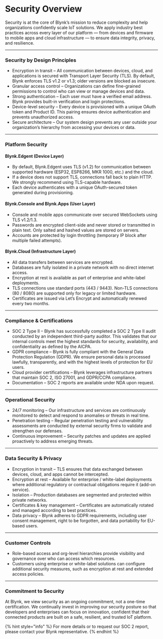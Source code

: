 # Security Overview

Security is at the core of Blynk’s mission to reduce complexity and help organizations confidently scale IoT solutions. We apply industry best practices across every layer of our platform — from devices and firmware to mobile apps and cloud infrastructure — to ensure data integrity, privacy, and resilience.

***

### Security by Design Principles

* Encryption in transit – All communication between devices, cloud, and applications is secured with Transport Layer Security (TLS). By default, Blynk enforces TLS v1.2 or v1.3; older versions are blocked as insecure.
* Granular access control – Organizations can define fine-grained permissions to control who can view or manage devices and data.
* Strong authentication – Each user must have a verified email address. Blynk provides built-in verification and login protections.
* Device-level security – Every device is provisioned with a unique OAuth token and Product ID. This pairing ensures device authentication and prevents unauthorized access.
* Secure architecture – Our system design prevents any user outside your organization’s hierarchy from accessing your devices or data.

***

### Platform Security

#### Blynk.Edgent (Device Layer)

* By default, Blynk.Edgent uses TLS (v1.2) for communication between supported hardware (ESP32, ESP8266, MKR 1000, etc.) and the cloud.
* If a device does not support TLS, connections fall back to plain HTTP. We strongly recommend using TLS-capable hardware.
* Each device authenticates with a unique OAuth-secured token generated during provisioning.

#### Blynk.Console and Blynk.Apps (User Layer)

* Console and mobile apps communicate over secured WebSockets using TLS v1.2/1.3.
* Passwords are encrypted client-side and never stored or transmitted in plain text. Only salted and hashed values are stored on servers.
* Accounts are protected by login throttling (temporary IP block after multiple failed attempts).

#### Blynk.Cloud (Infrastructure Layer)

* All data transfers between services are encrypted.
* Databases are fully isolated in a private network with no direct internet access.
* Encryption at rest is available as part of enterprise and white-label deployments.
* TLS connections use standard ports (443 / 9443). Non-TLS connections (80 / 8080) are supported only for legacy or limited hardware.
* Certificates are issued via Let’s Encrypt and automatically renewed every two months.

***

### Compliance & Certifications

* SOC 2 Type II – Blynk has successfully completed a SOC 2 Type II audit conducted by an independent third-party auditor. This validates that our internal controls meet the highest standards for security, availability, and confidentiality as defined by the AICPA.
* GDPR compliance – Blynk is fully compliant with the General Data Protection Regulation (GDPR). We ensure personal data is processed lawfully, transparently, and with the highest levels of protection for EU users.
* Cloud provider certifications – Blynk leverages infrastructure partners that maintain SOC 2, ISO 27001, and GDPR/CCPA compliance.
* Documentation – SOC 2 reports are available under NDA upon request.

***

### Operational Security

* 24/7 monitoring – Our infrastructure and services are continuously monitored to detect and respond to anomalies or threats in real time.
* Penetration testing – Regular penetration testing and vulnerability assessments are conducted by external security firms to validate and strengthen our defenses.
* Continuous improvement – Security patches and updates are applied proactively to address emerging threats.

***

### Data Security & Privacy

* Encryption in transit – TLS ensures that data exchanged between devices, cloud, and apps cannot be intercepted.
* Encryption at rest – Available for enterprise / white-label deployments where additional regulatory or contractual obligations require it (add-on service).
* Isolation – Production databases are segmented and protected within private networks.
* Certificates & key management – Certificates are automatically rotated and managed according to best practices.
* Data privacy – Blynk adheres to GDPR requirements, including user consent management, right to be forgotten, and data portability for EU-based users.

***

### Customer Controls

* Role-based access and org-level hierarchies provide visibility and governance over who can access which resources.
* Customers using enterprise or white-label solutions can configure additional security measures, such as encryption at rest and extended access policies.

***

### Commitment to Security

At Blynk, we view security as an ongoing commitment, not a one-time certification. We continually invest in improving our security posture so that developers and enterprises can focus on innovation, confident that their connected products are built on a safe, resilient, and trusted IoT platform.



{% hint style="info" %}
For more details or to request our SOC 2 report, please contact your Blynk representative.
{% endhint %}
